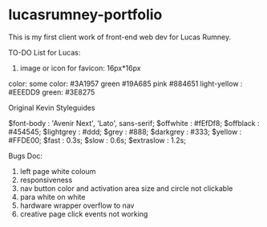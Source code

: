 # lucasrumney-portfolio
This is my first client work of front-end web dev for Lucas Rumney.

TO-DO List for Lucas:
1. image or icon for favicon: 16px*16px


color:
some color: #3A1957 
green #19A685 
pink #884651
light-yellow : #EEEDD9
green: #3E8275

Original Kevin Styleguides

$font-body : 'Avenir Next', 'Lato', sans-serif;
$offwhite  : #fEfDf8;
$offblack  : #454545;
$lightgrey : #ddd;
$grey      : #888;
$darkgrey  : #333;
$yellow    : #FFDE00;
$fast      : 0.3s;
$slow      : 0.6s;
$extraslow : 1.2s;


Bugs Doc:
1. left page white coloum
2. responsiveness
3. nav button color and activation area size and circle not clickable
4. para white on white
5. hardware wrapper overflow to nav
6. creative page click events not working 